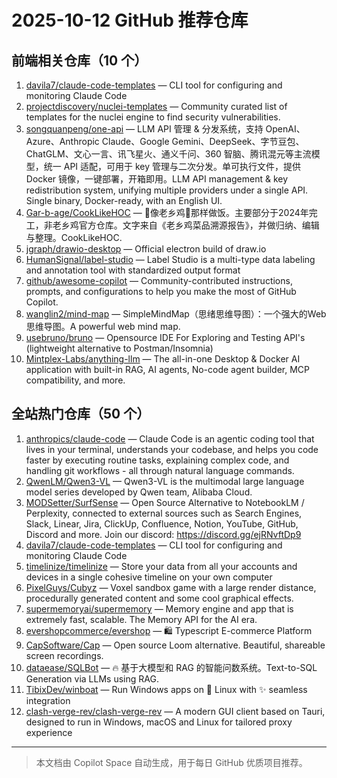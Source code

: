 # 2025-10-12 GitHub 推荐仓库

## 前端相关仓库（10 个）

1. [davila7/claude-code-templates](https://github.com/davila7/claude-code-templates) — CLI tool for configuring and monitoring Claude Code
2. [projectdiscovery/nuclei-templates](https://github.com/projectdiscovery/nuclei-templates) — Community curated list of templates for the nuclei engine to find security vulnerabilities.
3. [songquanpeng/one-api](https://github.com/songquanpeng/one-api) — LLM API 管理 & 分发系统，支持 OpenAI、Azure、Anthropic Claude、Google Gemini、DeepSeek、字节豆包、ChatGLM、文心一言、讯飞星火、通义千问、360 智脑、腾讯混元等主流模型，统一 API 适配，可用于 key 管理与二次分发。单可执行文件，提供 Docker 镜像，一键部署，开箱即用。LLM API management & key redistribution system, unifying multiple providers under a single API. Single binary, Docker-ready, with an English UI.
4. [Gar-b-age/CookLikeHOC](https://github.com/Gar-b-age/CookLikeHOC) — 🥢像老乡鸡🐔那样做饭。主要部分于2024年完工，非老乡鸡官方仓库。文字来自《老乡鸡菜品溯源报告》，并做归纳、编辑与整理。CookLikeHOC.
5. [jgraph/drawio-desktop](https://github.com/jgraph/drawio-desktop) — Official electron build of draw.io
6. [HumanSignal/label-studio](https://github.com/HumanSignal/label-studio) — Label Studio is a multi-type data labeling and annotation tool with standardized output format
7. [github/awesome-copilot](https://github.com/github/awesome-copilot) — Community-contributed instructions, prompts, and configurations to help you make the most of GitHub Copilot.
8. [wanglin2/mind-map](https://github.com/wanglin2/mind-map) — SimpleMindMap（思绪思维导图）：一个强大的Web思维导图。A powerful web mind map.
9. [usebruno/bruno](https://github.com/usebruno/bruno) — Opensource IDE For Exploring and Testing API's (lightweight alternative to Postman/Insomnia)
10. [Mintplex-Labs/anything-llm](https://github.com/Mintplex-Labs/anything-llm) — The all-in-one Desktop & Docker AI application with built-in RAG, AI agents, No-code agent builder, MCP compatibility, and more.

## 全站热门仓库（50 个）

1. [anthropics/claude-code](https://github.com/anthropics/claude-code) — Claude Code is an agentic coding tool that lives in your terminal, understands your codebase, and helps you code faster by executing routine tasks, explaining complex code, and handling git workflows - all through natural language commands.
2. [QwenLM/Qwen3-VL](https://github.com/QwenLM/Qwen3-VL) — Qwen3-VL is the multimodal large language model series developed by Qwen team, Alibaba Cloud.
3. [MODSetter/SurfSense](https://github.com/MODSetter/SurfSense) — Open Source Alternative to NotebookLM / Perplexity, connected to external sources such as Search Engines, Slack, Linear, Jira, ClickUp, Confluence, Notion, YouTube, GitHub, Discord and more. Join our discord: https://discord.gg/ejRNvftDp9
4. [davila7/claude-code-templates](https://github.com/davila7/claude-code-templates) — CLI tool for configuring and monitoring Claude Code
5. [timelinize/timelinize](https://github.com/timelinize/timelinize) — Store your data from all your accounts and devices in a single cohesive timeline on your own computer
6. [PixelGuys/Cubyz](https://github.com/PixelGuys/Cubyz) — Voxel sandbox game with a large render distance, procedurally generated content and some cool graphical effects.
7. [supermemoryai/supermemory](https://github.com/supermemoryai/supermemory) — Memory engine and app that is extremely fast, scalable. The Memory API for the AI era.
8. [evershopcommerce/evershop](https://github.com/evershopcommerce/evershop) — 🛍️ Typescript E-commerce Platform
9. [CapSoftware/Cap](https://github.com/CapSoftware/Cap) — Open source Loom alternative. Beautiful, shareable screen recordings.
10. [dataease/SQLBot](https://github.com/dataease/SQLBot) — 🔥 基于大模型和 RAG 的智能问数系统。Text-to-SQL Generation via LLMs using RAG.
11. [TibixDev/winboat](https://github.com/TibixDev/winboat) — Run Windows apps on 🐧 Linux with ✨ seamless integration
12. [clash-verge-rev/clash-verge-rev](https://github.com/clash-verge-rev/clash-verge-rev) — A modern GUI client based on Tauri, designed to run in Windows, macOS and Linux for tailored proxy experience

---

> 本文档由 Copilot Space 自动生成，用于每日 GitHub 优质项目推荐。
